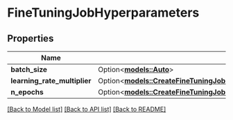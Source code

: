 # FineTuningJobHyperparameters

## Properties

Name | Type | Description | Notes
------------ | ------------- | ------------- | -------------
**batch_size** | Option<[**models::Auto**](Auto.md)> |  | [optional]
**learning_rate_multiplier** | Option<[**models::CreateFineTuningJobRequestHyperparametersLearningRateMultiplier**](CreateFineTuningJobRequest_hyperparameters_learning_rate_multiplier.md)> |  | [optional]
**n_epochs** | Option<[**models::CreateFineTuningJobRequestHyperparametersNEpochs**](CreateFineTuningJobRequest_hyperparameters_n_epochs.md)> |  | [optional]

[[Back to Model list]](../README.md#documentation-for-models) [[Back to API list]](../README.md#documentation-for-api-endpoints) [[Back to README]](../README.md)


